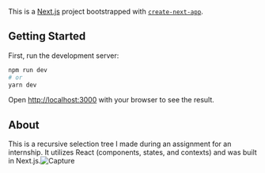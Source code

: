 This is a [Next.js](https://nextjs.org/) project bootstrapped with [`create-next-app`](https://github.com/vercel/next.js/tree/canary/packages/create-next-app).

## Getting Started

First, run the development server:

```bash
npm run dev
# or
yarn dev
```

Open [http://localhost:3000](http://localhost:3000) with your browser to see the result.

## About

This is a recursive selection tree I made during an assignment for an internship. It utilizes React (components, states, and contexts) and was built in Next.js.![Capture](https://user-images.githubusercontent.com/91951395/139058199-cdb8e534-ac5e-429b-ba2f-adc7f8003021.PNG)
